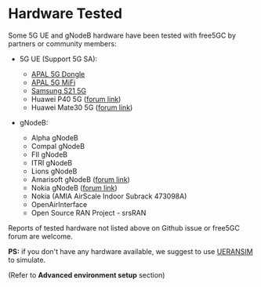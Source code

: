 <!-- Google tag (gtag.js) --> <script async src="https://www.googletagmanager.com/gtag/js?id=G-JETJ7TJ805"></script> <script> window.dataLayer = window.dataLayer || []; function gtag(){dataLayer.push(arguments);} gtag('js', new Date()); gtag('config', 'G-JETJ7TJ805'); </script>

# Hardware Tested 

Some 5G UE and gNodeB hardware have been tested with free5GC by partners or community members:

- 5G UE (Support 5G SA):
    - [APAL 5G Dongle](https://www.apaltec.com/dongle/)
    - [APAL 5G MiFi](https://www.apaltec.com/mifi/)
    - [Samsung S21 5G](https://www.samsung.com/us/smartphones/galaxy-s21-5g/)
    - Huawei P40 5G ([forum link](https://forum.free5gc.org/t/running-free5gc-stage3-with-amarisoft-gnodeb-ue/532))
    - Huawei Mate30 5G ([forum link](https://forum.free5gc.org/t/real-ue-register-failed/281))

- gNodeB:
    - Alpha gNodeB
    - Compal gNodeB
    - FII gNodeB
    - ITRI gNodeB
    - Lions gNodeB
    - Amarisoft gNodeB ([forum link](https://forum.free5gc.org/t/running-free5gc-stage3-with-amarisoft-gnodeb-ue/532))
    - Nokia gNodeB ([forum link](https://forum.free5gc.org/t/real-ue-register-failed/281))
    - Nokia (AMIA AirScale Indoor Subrack 473098A)
    - OpenAirInterface
    - Open Source RAN Project - srsRAN

Reports of tested hardware not listed above on Github issue or free5GC forum are welcome.

**PS:** if you don't have any hardware available, we suggest to use [UERANSIM](https://github.com/aligungr/UERANSIM) to simulate.

(Refer to **Advanced environment setup** section)
